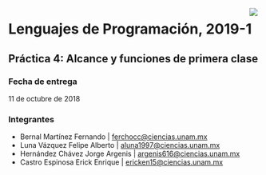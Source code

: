 <p align="center">
  <img src="http://lenguajesfc.com/20191/images/ciencias.png" align="right" hspace="5">
  <h1>Lenguajes de Programación, 2019-1</h1>
</p>

Práctica 4: Alcance y funciones de primera clase
------------------------------------------------

### Fecha de entrega

11 de octubre de 2018

### Integrantes

* Bernal Martínez Fernando | ferchocc@ciencias.unam.mx
* Luna Vázquez Felipe Alberto | aluna1997@ciencias.unam.mx
* Hernández Chávez Jorge Argenis | argenis616@ciencias.unam.mx
* Castro Espinosa Erick Enrique | ericken15@ciencias.unam.mx
